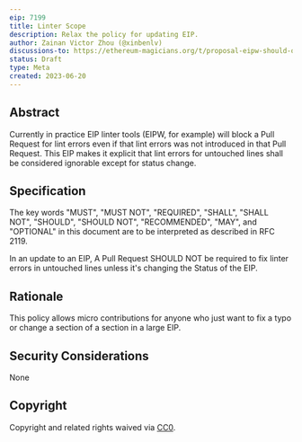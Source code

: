 ```yaml
---
eip: 7199
title: Linter Scope
description: Relax the policy for updating EIP.
author: Zainan Victor Zhou (@xinbenlv)
discussions-to: https://ethereum-magicians.org/t/proposal-eipw-should-only-complain-about-changing-lines/14762
status: Draft
type: Meta
created: 2023-06-20
---
```


## Abstract

Currently in practice EIP linter tools (EIPW, for example) will block a Pull Request for lint errors even if that lint errors was not introduced in that Pull Request.
This EIP makes it explicit that lint errors for untouched lines shall be considered ignorable except for status change.

## Specification

The key words "MUST", "MUST NOT", "REQUIRED", "SHALL", "SHALL NOT", "SHOULD", "SHOULD NOT", "RECOMMENDED", "MAY", and "OPTIONAL" in this document are to be interpreted as described in RFC 2119.

In an update to an EIP, A Pull Request SHOULD NOT be required to fix linter errors in untouched lines unless it's changing the Status of the EIP.

## Rationale

This policy allows micro contributions for anyone who just want to fix a typo or change a section of a section in a large EIP.

## Security Considerations

None 

## Copyright

Copyright and related rights waived via [CC0](../LICENSE.md).

